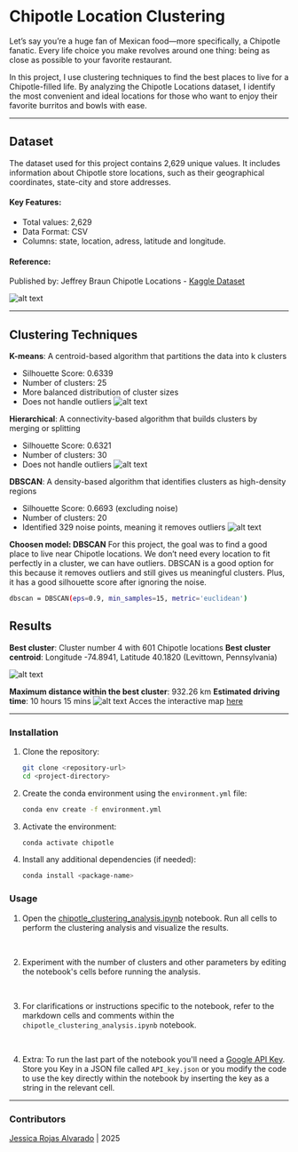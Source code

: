 
# Chipotle Location Clustering
Let’s say you’re a huge fan of Mexican food—more specifically, a Chipotle fanatic. Every life choice you make revolves around one thing: being as close as possible to your favorite restaurant.

In this project, I use clustering techniques to find the best places to live for a Chipotle-filled life. By analyzing the Chipotle Locations dataset, I identify the most convenient and ideal locations for those who want to enjoy their favorite burritos and bowls with ease.

---

## Dataset
The dataset used for this project contains 2,629 unique values. It includes information about Chipotle store locations, such as their geographical coordinates, state-city and store addresses.

#### Key Features:
- Total values: 2,629
- Data Format: CSV
- Columns: state, location, adress, latitude and longitude.

#### Reference:
Published by: Jeffrey Braun
Chipotle Locations - [Kaggle Dataset](https://www.kaggle.com/datasets/jeffreybraun/chipotle-locations)

![alt text](visualizations/map_all_chipotle_locations.png)

---

## Clustering Techniques
**K-means**: A centroid-based algorithm that partitions the data into k clusters
- Silhouette Score: 0.6339
- Number of clusters: 25
- More balanced distribution of cluster sizes
- Does not handle outliers
![alt text](visualizations/clustering_map_kmeans_fine-grained.png)

**Hierarchical**: A connectivity-based algorithm that builds clusters by merging or splitting
- Silhouette Score: 0.6321
- Number of clusters: 30
- Does not handle outliers
![alt text](visualizations/clustering_map_hierarchical.png)

**DBSCAN**: A density-based algorithm that identifies clusters as high-density regions
- Silhouette Score: 0.6693 (excluding noise)
- Number of clusters: 20
- Identified 329 noise points, meaning it removes outliers
![alt text](visualizations/clustering_map_DBSCAN.png)

**Choosen model: DBSCAN**
For this project, the goal was to find a good place to live near Chipotle locations. We don’t need every location to fit perfectly in a cluster, we can have outliers. DBSCAN is a good option for this because it removes outliers and still gives us meaningful clusters. Plus, it has a good silhouette score after ignoring the noise.
```bash
dbscan = DBSCAN(eps=0.9, min_samples=15, metric='euclidean')
```

## Results
**Best cluster**: Cluster number 4 with 601 Chipotle locations
**Best cluster centroid**: Longitude -74.8941, Latitude 40.1820 (Levittown, Pennsylvania)

![alt text](visualizations/map_best_living_location.png)

**Maximum distance within the best cluster**: 932.26 km
**Estimated driving time**: 10 hours 15 mins
![alt text](visualizations/map_driving_route.png)
Acces the interactive map [here](visualizations/map_driving_route.html)

---
### Installation

1. Clone the repository:

   ```bash
   git clone <repository-url>
   cd <project-directory>
   ```

2. Create the conda environment using the `environment.yml` file:

   ```bash
   conda env create -f environment.yml
   ```

3. Activate the environment:

   ```bash
   conda activate chipotle
   ```

4. Install any additional dependencies (if needed):

   ```bash
   conda install <package-name>
   ```

### Usage
1. Open the [chipotle_clustering_analysis.ipynb](chipotle_clustering_analysis.ipynb) notebook. 
Run all cells to perform the clustering analysis and visualize the results.
<br />

2. Experiment with the number of clusters and other parameters by editing the notebook's cells before running the analysis.
<br />

3. For clarifications or instructions specific to the notebook, refer to the markdown cells and comments within the `chipotle_clustering_analysis.ipynb` notebook.
<br />

4. Extra: To run the last part of the notebook you'll need a [Google API Key](https://developers.google.com/maps/documentation/directions/start). Store you Key in a JSON file called `API_key.json` or you modify the code to use the key directly within the notebook by inserting the key as a string in the relevant cell.

***
### Contributors
[Jessica Rojas Alvarado](https://github.com/jessrojasal) | 2025
